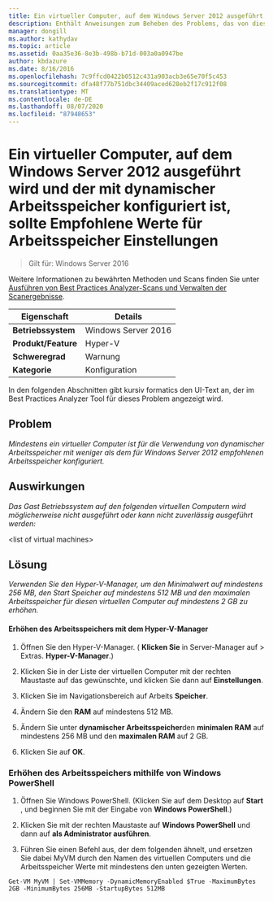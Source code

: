 ```yaml
---
title: Ein virtueller Computer, auf dem Windows Server 2012 ausgeführt wird und der mit dynamischer Arbeitsspeicher konfiguriert ist, sollte Empfohlene Werte für Arbeitsspeicher Einstellungen
description: Enthält Anweisungen zum Beheben des Problems, das von dieser Best Practices Analyzer Regel gemeldet wird.
manager: dongill
ms.author: kathydav
ms.topic: article
ms.assetid: 0aa35e36-8e3b-498b-b71d-003a0a0947be
author: kbdazure
ms.date: 8/16/2016
ms.openlocfilehash: 7c9ffcd0422b0512c431a903acb3e65e70f5c453
ms.sourcegitcommit: dfa48f77b751dbc34409aced628eb2f17c912f08
ms.translationtype: MT
ms.contentlocale: de-DE
ms.lasthandoff: 08/07/2020
ms.locfileid: "87948653"
---
```

# <a name="a-virtual-machine-running-windows-server-2012-and-configured-with-dynamic-memory-should-use-recommended-values-for-memory-settings"></a>Ein virtueller Computer, auf dem Windows Server 2012 ausgeführt wird und der mit dynamischer Arbeitsspeicher konfiguriert ist, sollte Empfohlene Werte für Arbeitsspeicher Einstellungen

>Gilt für: Windows Server 2016

Weitere Informationen zu bewährten Methoden und Scans finden Sie unter [Ausführen von Best Practices Analyzer-Scans und Verwalten der Scanergebnisse](https://go.microsoft.com/fwlink/p/?LinkID=223177).

|Eigenschaft|Details|
|-|-|
|**Betriebssystem**|Windows Server 2016|
|**Produkt/Feature**|Hyper-V|
|**Schweregrad**|Warnung|
|**Kategorie**|Konfiguration|

In den folgenden Abschnitten gibt kursiv formatics den UI-Text an, der im Best Practices Analyzer Tool für dieses Problem angezeigt wird.

## <a name="issue"></a>**Problem**
*Mindestens ein virtueller Computer ist für die Verwendung von dynamischer Arbeitsspeicher mit weniger als dem für Windows Server 2012 empfohlenen Arbeitsspeicher konfiguriert.*

## <a name="impact"></a>**Auswirkungen**
*Das Gast Betriebssystem auf den folgenden virtuellen Computern wird möglicherweise nicht ausgeführt oder kann nicht zuverlässig ausgeführt werden:*

\<list of virtual machines>

## <a name="resolution"></a>**Lösung**
*Verwenden Sie den Hyper-V-Manager, um den Minimalwert auf mindestens 256 MB, den Start Speicher auf mindestens 512 MB und den maximalen Arbeitsspeicher für diesen virtuellen Computer auf mindestens 2 GB zu erhöhen.*

#### <a name="increase-memory-using-hyper-v-manager"></a>Erhöhen des Arbeitsspeichers mit dem Hyper-V-Manager

1.  Öffnen Sie den Hyper-V-Manager. ( **Klicken Sie** in Server-Manager auf  >  Extras. **Hyper-V-Manager**.)

2.  Klicken Sie in der Liste der virtuellen Computer mit der rechten Maustaste auf das gewünschte, und klicken Sie dann auf **Einstellungen**.

3.  Klicken Sie im Navigationsbereich auf Arbeits **Speicher**.

4.  Ändern Sie den **RAM** auf mindestens 512 MB.

5.  Ändern Sie unter **dynamischer Arbeitsspeicher**den **minimalen RAM** auf mindestens 256 MB und den **maximalen RAM** auf 2 GB.

6.  Klicken Sie auf **OK**.

### <a name="increase-memory-using-windows-powershell"></a>Erhöhen des Arbeitsspeichers mithilfe von Windows PowerShell

1.  Öffnen Sie Windows PowerShell. (Klicken Sie auf dem Desktop auf **Start** , und beginnen Sie mit der Eingabe von **Windows PowerShell**.)

2.  Klicken Sie mit der rechten Maustaste auf **Windows PowerShell** und dann auf **als Administrator ausführen**.

3.  Führen Sie einen Befehl aus, der dem folgenden ähnelt, und ersetzen Sie dabei MyVM durch den Namen des virtuellen Computers und die Arbeitsspeicher Werte mit mindestens den unten gezeigten Werten.

```
Get-VM MyVM | Set-VMMemory -DynamicMemoryEnabled $True -MaximumBytes 2GB -MinimumBytes 256MB -StartupBytes 512MB
```



